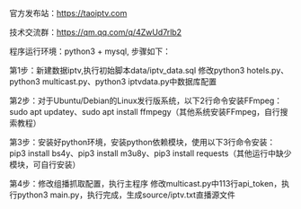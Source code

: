 官方发布站：https://taoiptv.com

技术交流群：https://qm.qq.com/q/4ZwUd7rlb2

程序运行环境：python3 + mysql, 步骤如下：

第1步：新建数据iptv,执行初始脚本data/iptv_data.sql
修改python3 hotels.py、python3 multicast.py、python3 iptvdata.py中数据库配置

第2步：对于Ubuntu/Debian的Linux发行版系统，以下2行命令安装FFmpeg：
sudo apt updatey、sudo apt install ffmpegy（其他系统安装FFmpeg，自行搜索教程）

第3步：安装好python环境，安装python依赖模块，使用以下3行命令安装：
pip3 install bs4y、pip3 install m3u8y、pip3 install requests（其他运行中缺少模块，可自行安装）

第4步：修改组播抓取配置，执行主程序
修改multicast.py中113行api_token，执行python3 main.py，执行完成，生成source/iptv.txt直播源文件
